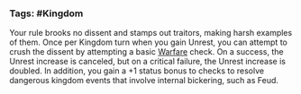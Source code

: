 ### Tags: #Kingdom

Your rule brooks no dissent and stamps out traitors, making harsh examples of them. Once per Kingdom turn when you gain Unrest, you can attempt to crush the dissent by attempting a basic [Warfare](https://2e.aonprd.com/Skills.aspx?ID=32) check. On a success, the Unrest increase is canceled, but on a critical failure, the Unrest increase is doubled. In addition, you gain a +1 status bonus to checks to resolve dangerous kingdom events that involve internal bickering, such as Feud.